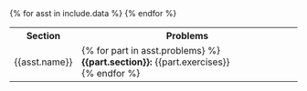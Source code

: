 <div class="x-scroll">
<table class="asst-table">
<tr><th>Section</th><th>Problems</th></tr>
{% for asst in include.data %}
<tr style="">
<td>{{asst.name}}</td>
<td>
{% for part in asst.problems} %}
<b>{{part.section}}:</b> {{part.exercises}}<br>
{% endfor %}
</td>
</tr>
{% endfor %}
</table>
</div>
